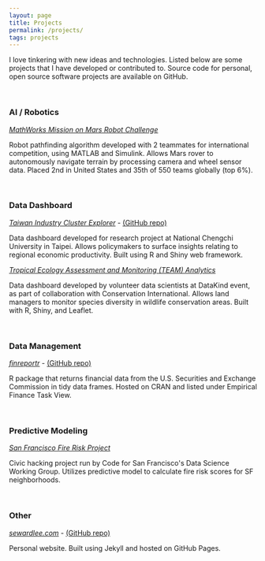 ```yaml
---
layout: page
title: Projects
permalink: /projects/
tags: projects
---
```


I love tinkering with new ideas and technologies. Listed below are some projects that I have developed or contributed to. Source code for personal, open source software projects are available on GitHub.

&nbsp;

### AI / Robotics

[_MathWorks Mission on Mars Robot Challenge_](https://www.mathworks.com/academia/student-challenge/mission-on-mars.html) 

  Robot pathfinding algorithm developed with 2 teammates for international competition, using MATLAB and Simulink. Allows Mars rover to autonomously navigate terrain by processing camera and wheel sensor data. Placed 2nd in United States and 35th of 550 teams globally (top 6%).

&nbsp;

### Data Dashboard

[_Taiwan Industry Cluster Explorer_](http://140.119.55.171:3838/andy/ClusterMapping/) - [(GitHub repo)](https://github.com/sewardlee337/industry-cluster-explorer)

  Data dashboard developed for research project at National Chengchi University in Taipei. Allows policymakers to surface insights relating to regional economic productivity. Built using R and Shiny web framework.

[_Tropical Ecology Assessment and Monitoring (TEAM) Analytics_](http://www.datakind.org/blog/datakind-san-franciscos-third-datadive)

  Data dashboard developed by volunteer data scientists at DataKind event, as part of collaboration with Conservation International. Allows land managers to monitor species diversity in wildlife conservation areas. Built with R, Shiny, and Leaflet.

&nbsp;

### Data Management

[_finreportr_](https://cran.r-project.org/package=finreportr) - [(GitHub repo)](https://github.com/sewardlee337/finreportr)

  R package that returns financial data from the U.S. Securities and Exchange Commission in tidy data frames. Hosted on CRAN and listed under Empirical Finance Task View.

&nbsp;

### Predictive Modeling

[_San Francisco Fire Risk Project_](http://datascience.codeforsanfrancisco.org/project/sf-fire-risk/)

  Civic hacking project run by Code for San Francisco's Data Science Working Group. Utilizes predictive model to calculate fire risk scores for SF neighborhoods. 

&nbsp;

### Other

[_sewardlee.com_](http://www.sewardlee.com) - [(GitHub repo)](https://github.com/sewardlee337/sewardlee337.github.io)
  
  Personal website. Built using Jekyll and hosted on GitHub Pages.

&nbsp;
